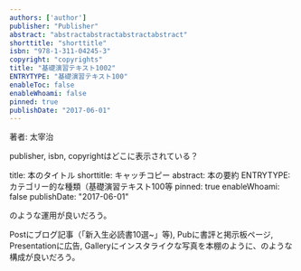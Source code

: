 ```yaml
---
authors: ['author']
publisher: "Publisher"
abstract: "abstractabstractabstractabstract"
shorttitle: "shorttitle"
isbn: "978-1-311-04245-3"
copyright: "copyrights"
title: "基礎演習テキスト1002"
ENTRYTYPE: "基礎演習テキスト100"
enableToc: false
enableWhoami: false
pinned: true
publishDate: "2017-06-01"
---
```


著者: 太宰治

publisher, isbn, copyrightはどこに表示されている？

title: 本のタイトル
shorttitle: キャッチコピー
abstract: 本の要約
ENTRYTYPE: カテゴリー的な種類（基礎演習テキスト100等
pinned: true
enableWhoami: false
publishDate: "2017-06-01"

のような運用が良いだろう。

Postにブログ記事（「新入生必読書10選~」等), Pubに書評と掲示板ページ, Presentationに広告, Galleryにインスタライクな写真を本棚のように、のような構成が良いだろう。